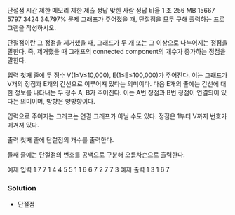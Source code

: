 단절점
시간 제한	메모리 제한	제출	정답	맞힌 사람	정답 비율
1 초	256 MB	15667	5797	3424	34.797%
문제
그래프가 주어졌을 때, 단절점을 모두 구해 출력하는 프로그램을 작성하시오.

단절점이란 그 정점을 제거했을 때, 그래프가 두 개 또는 그 이상으로 나누어지는 정점을 말한다. 즉, 제거했을 때 그래프의 connected component의 개수가 증가하는 정점을 말한다.

입력
첫째 줄에 두 정수 V(1≤V≤10,000), E(1≤E≤100,000)가 주어진다. 이는 그래프가 V개의 정점과 E개의 간선으로 이루어져 있다는 의미이다. 다음 E개의 줄에는 간선에 대한 정보를 나타내는 두 정수 A, B가 주어진다. 이는 A번 정점과 B번 정점이 연결되어 있다는 의미이며, 방향은 양방향이다.

입력으로 주어지는 그래프는 연결 그래프가 아닐 수도 있다. 정점은 1부터 V까지 번호가 매겨져 있다.

출력
첫째 줄에 단절점의 개수를 출력한다.

둘째 줄에는 단절점의 번호를 공백으로 구분해 오름차순으로 출력한다.

예제 입력 1 
7 7
1 4
4 5
5 1
1 6
6 7
2 7
7 3
예제 출력 1 
3
1 6 7

### Solution
- 단절점

